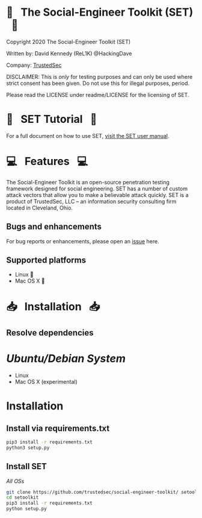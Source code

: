 # :briefcase: &nbsp;  The Social-Engineer Toolkit (SET) &nbsp;  :briefcase:

Copyright 2020 The Social-Engineer Toolkit (SET)

Written by: David Kennedy (ReL1K) @HackingDave

Company: [TrustedSec](https://www.trustedsec.com)

DISCLAIMER: This is *only* for testing purposes and can only be used where strict consent has been given. Do not use this for illegal purposes, period.

Please read the LICENSE under readme/LICENSE for the licensing of SET. 


# :book: &nbsp; SET Tutorial &nbsp; :book:

For a full document on how to use SET, [visit the SET user manual](https://github.com/trustedsec/social-engineer-toolkit/raw/master/readme/User_Manual.pdf).


# :computer: &nbsp; Features &nbsp; :computer:


The Social-Engineer Toolkit is an open-source penetration testing framework designed for social engineering. SET has a number of custom attack vectors that allow you to make a believable attack quickly. SET is a product of TrustedSec, LLC – an information security consulting firm located in Cleveland, Ohio.


## Bugs and enhancements

For bug reports or enhancements, please open an [issue](https://github.com/trustedsec/social-engineer-toolkit/issues) here.


## Supported platforms


* Linux :penguin:
* Mac OS X :apple:

# :inbox_tray: &nbsp; Installation &nbsp; :inbox_tray:
## Resolve dependencies
*Ubuntu/Debian System*
=======
* Linux
* Mac OS X (experimental)

# Installation

## Install via requirements.txt

```bash
pip3 install -r requirements.txt
python3 setup.py 
```

## Install SET

*All OSs*

```bash
git clone https://github.com/trustedsec/social-engineer-toolkit/ setoolkit/
cd setoolkit
pip3 install -r requirements.txt
python setup.py
```
